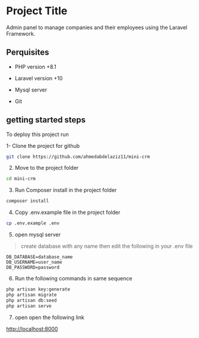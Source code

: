 
# Project Title

Admin panel to manage companies and their employees using the Laravel Framework.


## Perquisites
- PHP version +8.1

- Laravel version +10

- Mysql server

- Git 
## getting started steps

To deploy this project run

1- Clone the project for github 
```bash
git clone https://github.com/ahmedabdelaziz11/mini-crm
```
2. Move to the project folder 
        
```bash
cd mini-crm
```

3. Run Composer install in the project folder

```bash
composer install
```

4. Copy .env.example file in the project folder

```bash
cp .env.example .env
```
5. open mysql server
> create database with any name then edit the following in your .env file

```env
DB_DATABASE=database_name
DB_USERNAME=user_name
DB_PASSWORD=password
```

6. Run the following commands in same sequence

```bash
php artisan key:generate
php artisan migrate
php artisan db:seed
php artisan serve
```

7. open open the following link

<http://localhost:8000>
